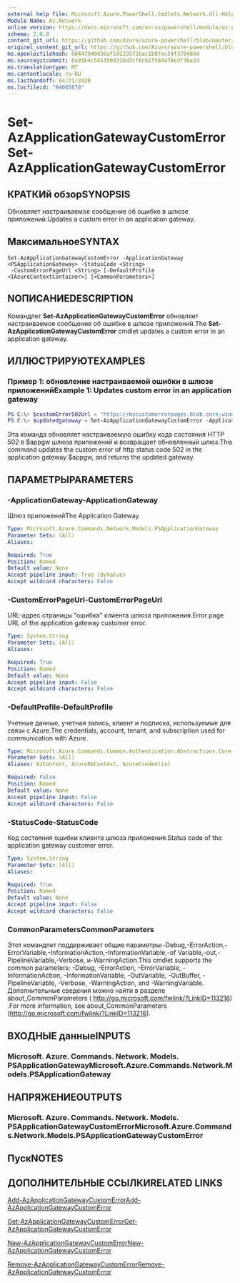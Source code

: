 ```yaml
---
external help file: Microsoft.Azure.PowerShell.Cmdlets.Network.dll-Help.xml
Module Name: Az.Network
online version: https://docs.microsoft.com/en-us/powershell/module/az.network/set-azapplicationgatewaycustomerror
schema: 2.0.0
content_git_url: https://github.com/Azure/azure-powershell/blob/master/src/Network/Network/help/Set-AzApplicationGatewayCustomError.md
original_content_git_url: https://github.com/Azure/azure-powershell/blob/master/src/Network/Network/help/Set-AzApplicationGatewayCustomError.md
ms.openlocfilehash: 08447949836af59223572bac1b8fec54f3704d9d
ms.sourcegitcommit: 6a91b4c545350d316d3cf8c62f384478e3f3ba24
ms.translationtype: MT
ms.contentlocale: ru-RU
ms.lasthandoff: 04/21/2020
ms.locfileid: "94065878"
---
```

# <span data-ttu-id="a9bbb-101">Set-AzApplicationGatewayCustomError</span><span class="sxs-lookup"><span data-stu-id="a9bbb-101">Set-AzApplicationGatewayCustomError</span></span>

## <span data-ttu-id="a9bbb-102">КРАТКИй обзор</span><span class="sxs-lookup"><span data-stu-id="a9bbb-102">SYNOPSIS</span></span>
<span data-ttu-id="a9bbb-103">Обновляет настраиваемое сообщение об ошибке в шлюзе приложений.</span><span class="sxs-lookup"><span data-stu-id="a9bbb-103">Updates a custom error in an application gateway.</span></span>

## <span data-ttu-id="a9bbb-104">Максимальное</span><span class="sxs-lookup"><span data-stu-id="a9bbb-104">SYNTAX</span></span>

```
Set-AzApplicationGatewayCustomError -ApplicationGateway <PSApplicationGateway> -StatusCode <String>
 -CustomErrorPageUrl <String> [-DefaultProfile <IAzureContextContainer>] [<CommonParameters>]
```

## <span data-ttu-id="a9bbb-105">NОПИСАНИЕ</span><span class="sxs-lookup"><span data-stu-id="a9bbb-105">DESCRIPTION</span></span>
<span data-ttu-id="a9bbb-106">Командлет **Set-AzApplicationGatewayCustomError** обновляет настраиваемое сообщение об ошибке в шлюзе приложений.</span><span class="sxs-lookup"><span data-stu-id="a9bbb-106">The **Set-AzApplicationGatewayCustomError** cmdlet updates a custom error in an application gateway.</span></span>

## <span data-ttu-id="a9bbb-107">ИЛЛЮСТРИРУЮТ</span><span class="sxs-lookup"><span data-stu-id="a9bbb-107">EXAMPLES</span></span>

### <span data-ttu-id="a9bbb-108">Пример 1: обновление настраиваемой ошибки в шлюзе приложений</span><span class="sxs-lookup"><span data-stu-id="a9bbb-108">Example 1: Updates custom error in an application gateway</span></span>
```powershell
PS C:\> $customError502Url = "https://mycustomerrorpages.blob.core.windows.net/errorpages/502.htm"
PS C:\> $updatedgateway = Set-AzApplicationGatewayCustomError -ApplicationGateway $appgw -StatusCode HttpStatus502 -CustomErrorPageUrl $customError502Url
```

<span data-ttu-id="a9bbb-109">Эта команда обновляет настраиваемую ошибку кода состояния HTTP 502 в $appgw шлюза приложений и возвращает обновленный шлюз.</span><span class="sxs-lookup"><span data-stu-id="a9bbb-109">This command updates the custom error of http status code 502 in the application gateway $appgw, and returns the updated gateway.</span></span>

## <span data-ttu-id="a9bbb-110">ПАРАМЕТРЫ</span><span class="sxs-lookup"><span data-stu-id="a9bbb-110">PARAMETERS</span></span>

### <span data-ttu-id="a9bbb-111">-ApplicationGateway</span><span class="sxs-lookup"><span data-stu-id="a9bbb-111">-ApplicationGateway</span></span>
<span data-ttu-id="a9bbb-112">Шлюз приложений</span><span class="sxs-lookup"><span data-stu-id="a9bbb-112">The Application Gateway</span></span>

```yaml
Type: Microsoft.Azure.Commands.Network.Models.PSApplicationGateway
Parameter Sets: (All)
Aliases:

Required: True
Position: Named
Default value: None
Accept pipeline input: True (ByValue)
Accept wildcard characters: False
```

### <span data-ttu-id="a9bbb-113">-CustomErrorPageUrl</span><span class="sxs-lookup"><span data-stu-id="a9bbb-113">-CustomErrorPageUrl</span></span>
<span data-ttu-id="a9bbb-114">URL-адрес страницы "ошибка" клиента шлюза приложения.</span><span class="sxs-lookup"><span data-stu-id="a9bbb-114">Error page URL of the application gateway customer error.</span></span>

```yaml
Type: System.String
Parameter Sets: (All)
Aliases:

Required: True
Position: Named
Default value: None
Accept pipeline input: False
Accept wildcard characters: False
```

### <span data-ttu-id="a9bbb-115">-DefaultProfile</span><span class="sxs-lookup"><span data-stu-id="a9bbb-115">-DefaultProfile</span></span>
<span data-ttu-id="a9bbb-116">Учетные данные, учетная запись, клиент и подписка, используемые для связи с Azure.</span><span class="sxs-lookup"><span data-stu-id="a9bbb-116">The credentials, account, tenant, and subscription used for communication with Azure.</span></span>

```yaml
Type: Microsoft.Azure.Commands.Common.Authentication.Abstractions.Core.IAzureContextContainer
Parameter Sets: (All)
Aliases: AzContext, AzureRmContext, AzureCredential

Required: False
Position: Named
Default value: None
Accept pipeline input: False
Accept wildcard characters: False
```

### <span data-ttu-id="a9bbb-117">-StatusCode</span><span class="sxs-lookup"><span data-stu-id="a9bbb-117">-StatusCode</span></span>
<span data-ttu-id="a9bbb-118">Код состояния ошибки клиента шлюза приложения.</span><span class="sxs-lookup"><span data-stu-id="a9bbb-118">Status code of the application gateway customer error.</span></span>

```yaml
Type: System.String
Parameter Sets: (All)
Aliases:

Required: True
Position: Named
Default value: None
Accept pipeline input: False
Accept wildcard characters: False
```

### <span data-ttu-id="a9bbb-119">CommonParameters</span><span class="sxs-lookup"><span data-stu-id="a9bbb-119">CommonParameters</span></span>
<span data-ttu-id="a9bbb-120">Этот командлет поддерживает общие параметры:-Debug,-ErrorAction,-ErrorVariable,-InformationAction,-InformationVariable,-of Variable,-out,-PipelineVariable,-Verbose, и-WarningAction.</span><span class="sxs-lookup"><span data-stu-id="a9bbb-120">This cmdlet supports the common parameters: -Debug, -ErrorAction, -ErrorVariable, -InformationAction, -InformationVariable, -OutVariable, -OutBuffer, -PipelineVariable, -Verbose, -WarningAction, and -WarningVariable.</span></span> <span data-ttu-id="a9bbb-121">Дополнительные сведения можно найти в разделе about_CommonParameters ( http://go.microsoft.com/fwlink/?LinkID=113216) .</span><span class="sxs-lookup"><span data-stu-id="a9bbb-121">For more information, see about_CommonParameters (http://go.microsoft.com/fwlink/?LinkID=113216).</span></span>

## <span data-ttu-id="a9bbb-122">ВХОДНЫЕ данные</span><span class="sxs-lookup"><span data-stu-id="a9bbb-122">INPUTS</span></span>

### <span data-ttu-id="a9bbb-123">Microsoft. Azure. Commands. Network. Models. PSApplicationGateway</span><span class="sxs-lookup"><span data-stu-id="a9bbb-123">Microsoft.Azure.Commands.Network.Models.PSApplicationGateway</span></span>

## <span data-ttu-id="a9bbb-124">НАПРЯЖЕНИЕ</span><span class="sxs-lookup"><span data-stu-id="a9bbb-124">OUTPUTS</span></span>

### <span data-ttu-id="a9bbb-125">Microsoft. Azure. Commands. Network. Models. PSApplicationGatewayCustomError</span><span class="sxs-lookup"><span data-stu-id="a9bbb-125">Microsoft.Azure.Commands.Network.Models.PSApplicationGatewayCustomError</span></span>

## <span data-ttu-id="a9bbb-126">Пуск</span><span class="sxs-lookup"><span data-stu-id="a9bbb-126">NOTES</span></span>

## <span data-ttu-id="a9bbb-127">ДОПОЛНИТЕЛЬНЫЕ ССЫЛКИ</span><span class="sxs-lookup"><span data-stu-id="a9bbb-127">RELATED LINKS</span></span>

[<span data-ttu-id="a9bbb-128">Add-AzApplicationGatewayCustomError</span><span class="sxs-lookup"><span data-stu-id="a9bbb-128">Add-AzApplicationGatewayCustomError</span></span>](./Add-AzApplicationGatewayCustomError.md)

[<span data-ttu-id="a9bbb-129">Get-AzApplicationGatewayCustomError</span><span class="sxs-lookup"><span data-stu-id="a9bbb-129">Get-AzApplicationGatewayCustomError</span></span>](./Get-AzApplicationGatewayCustomError.md)

[<span data-ttu-id="a9bbb-130">New-AzApplicationGatewayCustomError</span><span class="sxs-lookup"><span data-stu-id="a9bbb-130">New-AzApplicationGatewayCustomError</span></span>](./New-AzApplicationGatewayCustomError.md)

[<span data-ttu-id="a9bbb-131">Remove-AzApplicationGatewayCustomError</span><span class="sxs-lookup"><span data-stu-id="a9bbb-131">Remove-AzApplicationGatewayCustomError</span></span>](./Remove-AzApplicationGatewayCustomError.md)
